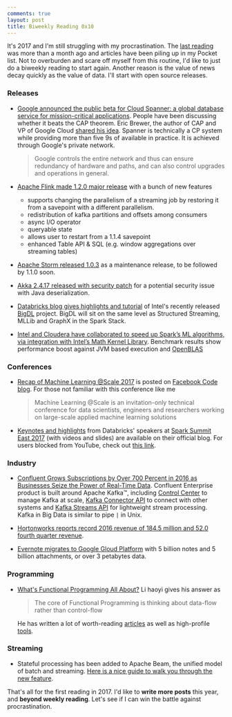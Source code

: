 ```yaml
---
comments: true
layout: post
title: Biweekly Reading 0x10
--- 
```



It's 2017 and I'm still struggling with my procrastination. The [last reading](http://manuzhang.github.io/2016/12/11/triweekly-15.html) was more than a month ago and articles have been piling up in my Pocket list. Not to overburden and scare off myself from this routine, I'd like to just do a biweekly reading to start again. Another reason is the value of news decay quickly as the value of data. I'll start with open source releases.

### Releases

* [Google announced the public beta for Cloud Spanner: a global database service for mission-critical applications](https://cloudplatform.googleblog.com/2017/02/introducing-Cloud-Spanner-a-global-database-service-for-mission-critical-applications.html). People have been discussing whether it beats the CAP theorem. Eric Brewer, the author of CAP and VP of Google Cloud [shared his idea](https://cloudplatform.googleblog.com/2017/02/inside-Cloud-Spanner-and-the-CAP-Theorem.html). Spanner is technically a CP system while providing more than five 9s of available in practice. It is achieved through Google's private network.
  
  > Google controls the entire network and thus can ensure redundancy of hardware and paths, and can also control upgrades and operations in general. 


* [Apache Flink made 1.2.0 major release](http://flink.apache.org/news/2017/02/06/release-1.2.0.html) with a bunch of new features
    - supports changing the parallelism of a streaming job by restoring it from a savepoint with a different parallelism.
    - redistribution of kafka partitions and offsets among consumers
    - async I/O operator
    - queryable state
    - allows user to restart from a 1.1.4 savepoint 
    - enhanced Table API & SQL (e.g. window aggregations over streaming tables)
   
* [Apache Storm released 1.0.3](http://storm.apache.org/2017/02/14/storm103-released.html) as a maintenance release, to be followed by 1.1.0 soon. 

* [Akka 2.4.17 released with security patch](http://akka.io/news/2017/02/10/akka-2.4.17-released.html) for a potential security issue with Java deserialization.

* [Databricks blog gives highlights and tutorial](https://databricks.com/blog/2017/02/09/intels-bigdl-databricks.html) of Intel's recently released [BigDL](https://github.com/intel-analytics/BigDL) project. BigDL will sit on the same level as Structured Streaming, MLLib and GraphX in the Spark Stack.

* [Intel and Cloudera have collaborated to speed up Spark’s ML algorithms, via integration with Intel’s Math Kernel Library](http://blog.cloudera.com/blog/2017/02/accelerating-apache-spark-mllib-with-intel-math-kernel-library-intel-mkl/). Benchmark results show performance boost against JVM based execution and [OpenBLAS](http://www.openblas.net/)

### Conferences

* [Recap of Machine Learning @Scale 2017](https://code.facebook.com/posts/1692857177682119/machine-learning-scale-2017-recap) is posted on [Facebook Code blog](https://code.facebook.com/). For those not familiar with this conference like me

  > Machine Learning @Scale is an invitation-only technical conference for data scientists, engineers and researchers working on large-scale applied machine learning solutions

* [Keynotes and highlights](https://databricks.com/blog/2017/02/09/spark-summit-east-2017-another-record-setting-spark-summit.html) from Databricks' speakers at [Spark Summit East 2017](https://spark-summit.org/east-2017/schedule/) (with videos and slides) are available on their official blog. For users blocked from YouTube, check out [this link](https://pan.baidu.com/s/1jHD7yey).

### Industry

* [Confluent Grows Subscriptions by Over 700 Percent in 2016 as Businesses Seize the Power of Real-Time Data](http://www.businesswire.com/news/home/20170201005431/en/Confluent-Grows-Subscriptions-700-Percent-2016-Businesses). Confluent Enterprise product is built around Apache Kafka™, including [Control Center](https://www.confluent.io/product/control-center/) to manage Kafka at scale, [Kafka Connector API](https://www.confluent.io/product/connectors/) to connect with other systems and [Kafka Streams API](https://www.confluent.io/product/kafka-streams/) for lightweight stream processing. Kafka in Big Data is similar to pipe `|` in Unix.

* [Hortonworks reports record 2016 revenue of 184.5 million and 52.0 fourth quarter revenue](http://hortonworks.com/press-releases/hortonworks-reports-record-2016-revenue-184-5-million-fourth-quarter-revenue-52-0-million/). 

* [Evernote migrates to Google Gloud Platform](https://blog.evernote.com/blog/2017/02/08/evernote-reaches-the-cloud) with 5 billion notes and 5 billion attachments, or over 3 petabytes data.


### Programming

* [What's Functional Programming All About?](http://www.lihaoyi.com/post/WhatsFunctionalProgrammingAllAbout.html) Li haoyi gives his answer as

  > The core of Functional Programming is thinking about data-flow rather than control-flow

  He has written a lot of worth-reading [articles](http://www.lihaoyi.com/) as well as high-profile [tools](https://github.com/lihaoyi).

### Streaming

* Stateful processing has been added to Apache Beam, the unified model of batch and streaming. [Here is a nice guide to walk you through the new feature](https://beam.apache.org/blog/2017/02/13/stateful-processing.html).

That's all for the first reading in 2017.   I'd like to **write more posts** this year, and **beyond weekly reading**. Let's see if I can win the battle against procrastination.



